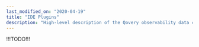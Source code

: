 ```yaml
---
last_modified_on: "2020-04-19"
title: "IDE Plugins"
description: "High-level description of the Qovery observability data collector and router."
---
```

!!!TODO!!!




